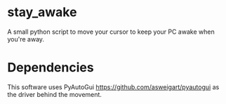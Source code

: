 # stay_awake
A small python script to move your cursor to keep your PC awake when you're away.

# Dependencies
This software uses PyAutoGui https://github.com/asweigart/pyautogui as the driver behind the movement.
